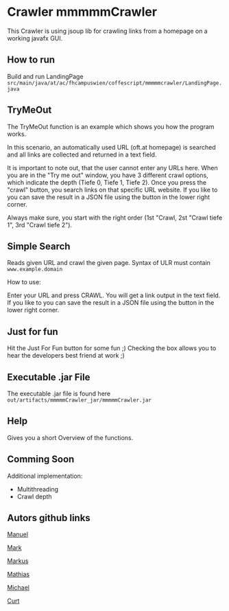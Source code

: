 # Crawler mmmmmCrawler
This Crawler is using jsoup lib for crawling links from a homepage on a working javafx GUI.

## How to run
Build and run LandingPage ``` src/main/java/at/ac/fhcampuswien/coffescript/mmmmmcrawler/LandingPage.java```

## TryMeOut
The TryMeOut function is an example which shows you how the program works.

In this scenario, an automatically used URL (oft.at homepage) is searched and all links are collected and returned in a text field.

It is important to note out, that the user cannot enter any URLs here. When you are in the  "Try me out" window, you have 3 different crawl options, which indicate the
depth (Tiefe 0, Tiefe 1, Tiefe 2).
Once you press the "crawl" button, you search links on that specific URL website. 
If you like to you can save the result in a JSON file using the button in the lower right corner.

Always make sure, you start with the right order (1st "Crawl,
2st "Crawl tiefe 1", 3rd "Crawl tiefe 2").

## Simple Search

Reads given URL and crawl the given page.
Syntax of ULR must contain ```www.example.domain```

How to use:

Enter your URL and press CRAWL.
You will get a link output in the text field.
If you like to you can save the result in a JSON file using the button in the lower right corner.


## Just for fun

Hit the Just For Fun button for some fun ;)
Checking the box allows you to hear the developers best friend at work ;)

## Executable .jar File

The executable .jar file is found here ```out/artifacts/mmmmmCrawler_jar/mmmmmCrawler.jar``` 

## Help

Gives you a short Overview of the functions.

## Comming Soon

Additional implementation:
* Multithreading
* Crawl depth

## Autors github links
[Manuel](https://github.com/ManiWiplinger)

[Mark](https://github.com/Fo00oX)

[Markus](https://github.com/WillmannMarkus)

[Mathias](https://github.com/MathiasPal)

[Michael](https://github.com/FHStudent)

[Curt](https://github.com/Curt96)







